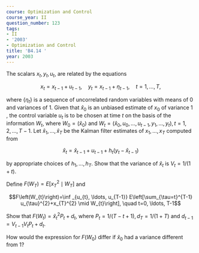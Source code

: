 ```yaml
---
course: Optimization and Control
course_year: II
question_number: 123
tags:
- II
- '2003'
- Optimization and Control
title: 'B4.14 '
year: 2003
---
```



The scalars $x_{t}, y_{t}, u_{t}$, are related by the equations

$$x_{t}=x_{t-1}+u_{t-1}, \quad y_{t}=x_{t-1}+\eta_{t-1}, \quad t=1, \ldots, T,$$

where $\left\{\eta_{t}\right\}$ is a sequence of uncorrelated random variables with means of 0 and variances of 1. Given that $\hat{x}_{0}$ is an unbiased estimate of $x_{0}$ of variance 1 , the control variable $u_{t}$ is to be chosen at time $t$ on the basis of the information $W_{t}$, where $W_{0}=\left(\hat{x}_{0}\right)$ and $W_{t}=\left(\hat{x}_{0}, u_{0}, \ldots, u_{t-1}, y_{1}, \ldots, y_{t}\right), t=1,2, \ldots, T-1$. Let $\hat{x}_{1}, \ldots, \hat{x}_{T}$ be the Kalman filter estimates of $x_{1}, \ldots, x_{T}$ computed from

$$\hat{x}_{t}=\hat{x}_{t-1}+u_{t-1}+h_{t}\left(y_{t}-\hat{x}_{t-1}\right)$$

by appropriate choices of $h_{1}, \ldots, h_{T}$. Show that the variance of $\hat{x}_{t}$ is $V_{t}=1 /(1+t)$.

Define $F\left(W_{T}\right)=E\left[x_{T}^{2} \mid W_{T}\right]$ and

$$F\left(W_{t}\right)=\inf _{u_{t}, \ldots, u_{T-1}} E\left[\sum_{\tau=t}^{T-1} u_{\tau}^{2}+x_{T}^{2} \mid W_{t}\right], \quad t=0, \ldots, T-1$$

Show that $F\left(W_{t}\right)=\hat{x}_{t}^{2} P_{t}+d_{t}$, where $P_{t}=1 /(T-t+1), d_{T}=1 /(1+T)$ and $d_{t-1}=V_{t-1} V_{t} P_{t}+d_{t} .$

How would the expression for $F\left(W_{0}\right)$ differ if $\hat{x}_{0}$ had a variance different from $1 ?$